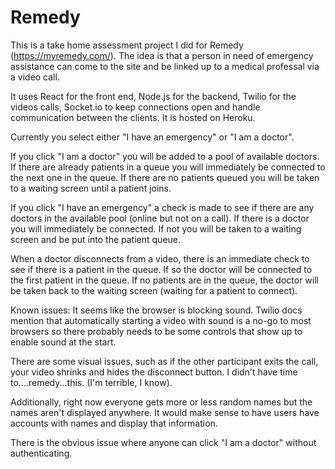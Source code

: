 # Remedy

This is a take home assessment project I did for Remedy (https://myremedy.com/). The idea is that a person in need of emergency assistance can come to the site and be linked up to a medical professal via a video call.

It uses React for the front end, Node.js for the backend, Twilio for the videos calls, Socket.io to keep connections open and handle communication between the clients. It is hosted on Heroku.

Currently you select either "I have an emergency" or "I am a doctor".

If you click "I am a doctor" you will be added to a pool of available doctors. If there are already patients in a queue you will immediately be connected
to the next one in the queue. If there are no patients queued you will be taken to a waiting screen until a patient joins.

If you click "I have an emergency" a check is made to see if there are any doctors in the available pool (online but not on a call). If there is a doctor 
you will immediately be connected. If not you will be taken to a waiting screen and be put into the patient queue.

When a doctor disconnects from a video, there is an immediate check to see if there is a patient in the queue. If so the doctor will be connected to the
first patient in the queue. If no patients are in the queue, the doctor will be taken back to the waiting screen (waiting for a patient to connect).

Known issues:
It seems like the browser is blocking sound. Twilio docs mention that automatically starting a video with sound is a no-go to most browsers so there probably
needs to be some controls that show up to enable sound at the start.

There are some visual issues, such as if the other participant exits the call, your video shrinks and hides the disconnect button. 
I didn't have time to....remedy...this. (I'm terrible, I know). 

Additionally, right now everyone gets more or less random names but the names aren't displayed anywhere. It would make sense to have users have accounts with names
and display that information. 

There is the obvious issue where anyone can click "I am a doctor" without authenticating.

